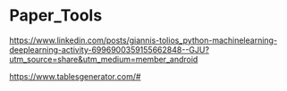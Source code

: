 # Paper_Tools

https://www.linkedin.com/posts/giannis-tolios_python-machinelearning-deeplearning-activity-6996900359155662848--GJU?utm_source=share&utm_medium=member_android

https://www.tablesgenerator.com/#
